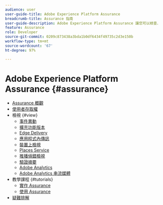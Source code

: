 ```yaml
---
audience: user
user-guide-title: Adobe Experience Platform Assurance
breadcrumb-title: Assurance 指南
user-guide-description: Adobe Experience Platform Assurance 讓您可以檢查、校訂、模擬和驗證您在行動應用程式中收集資料或服務體驗的方式。
feature: Assurance
role: Developer
source-git-commit: 0209c873438a3bda1b0df6434f49735c2d3e150b
workflow-type: tm+mt
source-wordcount: '67'
ht-degree: 97%

---
```



# Adobe Experience Platform Assurance {#assurance}

- [Assurance 概觀](./home.md)
- [使用者存取權](./user-access.md)
- 檢視 {#view}
   - [事件異動](./views/event-transactions.md)
   - [擴充功能版本](./views/extension-versions.md)
   - [Edge Delivery](./views/edge-delivery.md)
   - [應用程式內傳訊](./views/in-app-messaging.md)
   - [裝置上檢視](./views/on-device-views.md)
   - [Places Service](./views/places-service.md)
   - [推播偵錯檢視](./views/push-debug-view.md)
   - [驗證摘要](./views/validation-summary.md)
   - [Adobe Analytics](./views/adobe-analytics.md)
   - [Adobe Analytics 串流媒體](./views/adobe-analytics-streaming-media.md)
- 教學課程 {#tutorials}
   - [實作 Assurance](./tutorials/implement-assurance.md)
   - [使用 Assurance](./tutorials/using-assurance.md)
- [疑難排解](./troubleshooting.md)
